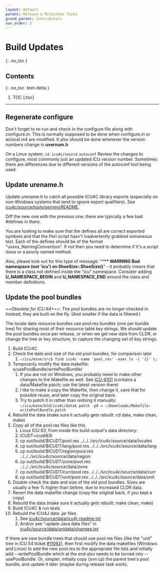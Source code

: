 ```yaml
---
layout: default
parent: Release & Milestone Tasks
grand_parent: Contributors
nav_order: 3
---
```


# Build Updates
{: .no_toc }

## Contents
{: .no_toc .text-delta }

1. TOC
{:toc}

---

## Regenerate configure

Don't forget to re-run and check in the configure file along with configure.in.
This is normally supposed to be done when configure.in or aclocal.m4 are
modified. It also should be done whenever the version numbers change in
**uvernum.h**

On a Linux system,
`cd icu4c/source`
`autoconf`
Review the changes to configure, most commonly just an updated ICU version
number. Sometimes there are differences due to different versions of the
autoconf tool being used.

## Update urename.h

Update urename.h to catch all possible ICU4C library exports (especially on
non-Windows systems that tend to ignore export qualifiers). See
[icu4c/source/tools/genren/README](https://github.com/unicode-org/icu/blob/master/icu4c/source/tools/genren/README).

Diff the new one with the previous one; there are typically a few bad #defines
in there.

You are looking to make sure that the defines all are correct exported symbols
and that the Perl script hasn't inadvertently grabbed extraneous text. Each of
the defines should be of the format "uxxxx_NamingConvention". If not then you
need to determine if it's a script issue or a poorly named method.

Also, please look out for this type of message: "\***\*\* WARNING Bad namespace
(not 'icu') on ShoeSize::ShoeSize()**" - it probably means that there is a class
not defined inside the "icu" namespace. Consider adding **U_NAMESPACE_BEGIN**
and **U_NAMESPACE_END** around the class and member definitions.

## Update the pool bundles

==*Obsolete for ICU 64+*==: The pool bundles are no longer checked in. Instead,
they are built on the fly. (And smaller if the data is filtered.)

The locale data resource bundles use pool.res bundles (one per bundle tree) for
sharing most of their resource table key strings. We should update the pool
bundles once per release, or when we get new data from CLDR, or change the tree
or key structure, to capture the changing set of key strings.

1.  Build ICU4C
2.  Check the date and size of the old pool bundles, for comparison later
    1.  `~/icu/mine/src$ find icu4c -name 'pool.res' -exec ls -l '{}' \;`
3.  Temporarily modify the data makefile: s/usePoolBundle/writePoolBundle/
    1.  If you are not on Windows, you probably need to make other changes to
        the Makefile as well. See
        [ICU-8101](https://unicode-org.atlassian.net/browse/ICU-8101) (contains
        a data/Makefile patch; use the latest version there)
    2.  I like to make a copy the Makefile, then change it, save that for
        possible reuse, and later copy the original back.
    3.  Try to patch it in rather than redoing it manually:
        `~/icu/mine/bld/icu4c/data$ patch -p0 <
        ~/Downloads/Makefile-writePoolBundle.patch`
4.  Rebuild the data (make sure it actually gets rebuilt: cd data, make clean,
    make)
5.  Copy all of the pool.res files like this
    1.  Linux ICU 63, from inside the build output's data directory:
    2.  ICUDT=icudt63l
    3.  cp out/build/$ICUDT/pool.res ../../../src/icu4c/source/data/locales
    4.  cp out/build/$ICUDT/lang/pool.res ../../../src/icu4c/source/data/lang
    5.  cp out/build/$ICUDT/region/pool.res
        ../../../src/icu4c/source/data/region
    6.  cp out/build/$ICUDT/zone/pool.res ../../../src/icu4c/source/data/zone
    7.  cp out/build/$ICUDT/curr/pool.res ../../../src/icu4c/source/data/curr
    8.  cp out/build/$ICUDT/unit/pool.res ../../../src/icu4c/source/data/unit
6.  Double-check the date and size of the old pool bundles. Sizes are usually a
    few % higher than before, due to increased CLDR data.
7.  Revert the data makefile change (copy the original back, if you kept a copy)
8.  Rebuild the data (make sure it actually gets rebuilt: make clean, make)
9.  Build ICU4C & run tests
10. Rebuild the ICU4J data .jar files
    1.  See
        [icu4c/source/data/icu4j-readme.txt](https://github.com/unicode-org/icu/blob/master/icu4c/source/data/icu4j-readme.txt)
    2.  And/or see "update Java data files" in
        [icu4c/source/data/unidata/changes.txt](https://github.com/unicode-org/icu/blob/master/icu4c/source/data/unidata/changes.txt)

If there are new bundle trees that should use pool.res files (like the "unit"
tree in ICU 54 ticket [#11092](http://bugs.icu-project.org/trac/ticket/11092)),
then first modify the data makefiles (Windows and Linux) to add the new pool.res
to the appropriate file lists and initially add --writePoolBundle which at the
end also needs to be turned into --usePoolBundle. Or, simpler, initially copy
(svn cp) the parent tree's pool bundle, and update it later (maybe during
release task work).
